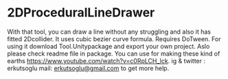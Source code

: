 # 2DProceduralLineDrawer
With that tool, you can draw a line without any struggling and also it has fitted 2Dcollider.
It uses cubic bezier curve formula. Requires DoTween.
For using it download Tool.Unitypackage and export your own project. Aslo please check readme file in package.
You can use for making these kind of earths https://www.youtube.com/watch?v=c0RpLCH_lck.
ig & twitter : erkutsoglu
mail: erkutsoglu@gmail.com to get more help.
